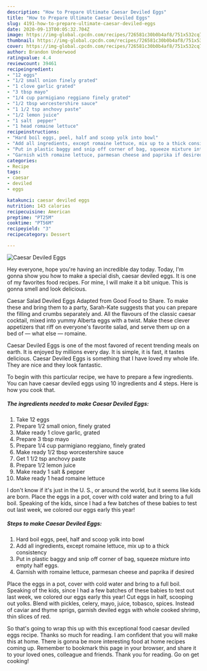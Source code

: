 ```yaml
---
description: "How to Prepare Ultimate Caesar Deviled Eggs"
title: "How to Prepare Ultimate Caesar Deviled Eggs"
slug: 4191-how-to-prepare-ultimate-caesar-deviled-eggs
date: 2020-09-13T00:05:32.704Z
image: https://img-global.cpcdn.com/recipes/726581c30b0b4af8/751x532cq70/caesar-deviled-eggs-recipe-main-photo.jpg
thumbnail: https://img-global.cpcdn.com/recipes/726581c30b0b4af8/751x532cq70/caesar-deviled-eggs-recipe-main-photo.jpg
cover: https://img-global.cpcdn.com/recipes/726581c30b0b4af8/751x532cq70/caesar-deviled-eggs-recipe-main-photo.jpg
author: Brandon Underwood
ratingvalue: 4.4
reviewcount: 39461
recipeingredient:
- "12 eggs"
- "1/2 small onion finely grated"
- "1 clove garlic grated"
- "3 tbsp mayo"
- "1/4 cup parmigiano reggiano finely grated"
- "1/2 tbsp worcestershire sauce"
- "1 1/2 tsp anchovy paste"
- "1/2 lemon juice"
- "1 salt  pepper"
- "1 head romaine lettuce"
recipeinstructions:
- "Hard boil eggs, peel, half and scoop yolk into bowl"
- "Add all ingredients, except romaine lettuce, mix up to a thick consistency"
- "Put in plastic baggy and snip off corner of bag, squeeze mixture into empty half eggs."
- "Garnish with romaine lettuce, parmesan cheese and paprika if desired"
categories:
- Recipe
tags:
- caesar
- deviled
- eggs

katakunci: caesar deviled eggs 
nutrition: 143 calories
recipecuisine: American
preptime: "PT25M"
cooktime: "PT56M"
recipeyield: "3"
recipecategory: Dessert

---
```



![Caesar Deviled Eggs](https://img-global.cpcdn.com/recipes/726581c30b0b4af8/751x532cq70/caesar-deviled-eggs-recipe-main-photo.jpg)

Hey everyone, hope you're having an incredible day today. Today, I'm gonna show you how to make a special dish, caesar deviled eggs. It is one of my favorites food recipes. For mine, I will make it a bit unique. This is gonna smell and look delicious.

Caesar Salad Deviled Eggs Adapted from Good Food to Share. To make these and bring them to a party, Sarah-Kate suggests that you can prepare the filling and crumbs separately and. All the flavours of the classic caesar cocktail, mixed into yummy Alberta eggs with a twist. Make these clever appetizers that riff on everyone&#39;s favorite salad, and serve them up on a bed of — what else — romaine.

Caesar Deviled Eggs is one of the most favored of recent trending meals on earth. It is enjoyed by millions every day. It is simple, it is fast, it tastes delicious. Caesar Deviled Eggs is something that I have loved my whole life. They are nice and they look fantastic.


To begin with this particular recipe, we have to prepare a few ingredients. You can have caesar deviled eggs using 10 ingredients and 4 steps. Here is how you cook that.

<!--inarticleads1-->

##### The ingredients needed to make Caesar Deviled Eggs:

1. Take 12 eggs
1. Prepare 1/2 small onion, finely grated
1. Make ready 1 clove garlic, grated
1. Prepare 3 tbsp mayo
1. Prepare 1/4 cup parmigiano reggiano, finely grated
1. Make ready 1/2 tbsp worcestershire sauce
1. Get 1 1/2 tsp anchovy paste
1. Prepare 1/2 lemon juice
1. Make ready 1 salt &amp; pepper
1. Make ready 1 head romaine lettuce


I don&#39;t know if it&#39;s just in the U. S., or around the world, but it seems like kids are born. Place the eggs in a pot, cover with cold water and bring to a full boil. Speaking of the kids, since I had a few batches of these babies to test out last week, we colored our eggs early this year! 

<!--inarticleads2-->

##### Steps to make Caesar Deviled Eggs:

1. Hard boil eggs, peel, half and scoop yolk into bowl
1. Add all ingredients, except romaine lettuce, mix up to a thick consistency
1. Put in plastic baggy and snip off corner of bag, squeeze mixture into empty half eggs.
1. Garnish with romaine lettuce, parmesan cheese and paprika if desired


Place the eggs in a pot, cover with cold water and bring to a full boil. Speaking of the kids, since I had a few batches of these babies to test out last week, we colored our eggs early this year! Cut eggs in half, scooping out yolks. Blend with pickles, celery, mayo, juice, tobasco, spices. Instead of caviar and thyme sprigs, garnish deviled eggs with whole cooked shrimp, thin slices of red. 

So that's going to wrap this up with this exceptional food caesar deviled eggs recipe. Thanks so much for reading. I am confident that you will make this at home. There is gonna be more interesting food at home recipes coming up. Remember to bookmark this page in your browser, and share it to your loved ones, colleague and friends. Thank you for reading. Go on get cooking!
